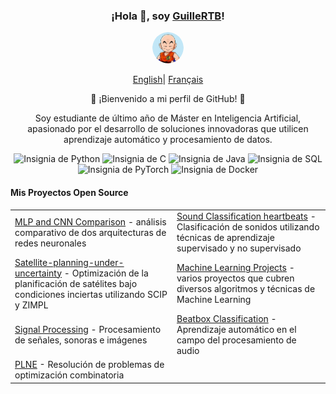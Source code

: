 <div align="center">
    <h3>¡Hola 👋, soy <a href="https://github.com/GuilleRTB">GuilleRTB</a>!</h3>
    <p align="center">
        <img src="https://github.com/GuilleRTB/GuilleRTB/blob/main/image/profil-modified.png" width="50" height="50" style="border-radius: 50%;" alt="My Profile Picture"/>    </p>
    <p align="center">
        <a href="https://github.com/GuilleRTB/GuilleRTB/blob/main/README.md"><span>English</span></a>|
        <a href="https://github.com/GuilleRTB/GuilleRTB/blob/main/README_FR.md"><span>Français</span></a>
    </p>
    <p>🌟 ¡Bienvenido a mi perfil de GitHub! 🌟
    </p>
    <p>Soy estudiante de último año de Máster en Inteligencia Artificial, apasionado por el desarrollo de soluciones innovadoras que utilicen aprendizaje automático y procesamiento de datos.</p>
    <!-- Añadir los badges -->
    <p align="center">
        <img src="https://img.shields.io/badge/Python-3776AB?style=for-the-badge&logo=python&logoColor=white" alt="Insignia de Python"/>
        <img src="https://img.shields.io/badge/C-00599C?style=for-the-badge&logo=c&logoColor=white" alt="Insignia de C"/>
        <img src="https://img.shields.io/badge/Java-007396?style=for-the-badge&logo=java&logoColor=white" alt="Insignia de Java"/>
        <img src="https://img.shields.io/badge/SQL-4479A1?style=for-the-badge&logo=postgresql&logoColor=white" alt="Insignia de SQL"/>
        <img src="https://img.shields.io/badge/PyTorch-EE4C2C?style=for-the-badge&logo=pytorch&logoColor=white" alt="Insignia de PyTorch"/>
        <img src="https://img.shields.io/badge/Docker-2496ED?style=for-the-badge&logo=docker&logoColor=white" alt="Insignia de Docker"/>
    </p>
    <h4 align="left">Mis Proyectos Open Source</h4>
    <table align="center">
        <tr>
            <td><a href="https://github.com/GuilleRTB/Computer-vision-Comparison-of-MLP-and-CNN">MLP and CNN Comparison</a> - análisis comparativo de dos arquitecturas de redes neuronales</td>
            <td><a href="https://github.com/GuilleRTB/Classification-de-son-Apprentissage-Automatique">Sound Classification heartbeats</a> - Clasificación de sonidos utilizando técnicas de aprendizaje supervisado y no supervisado</td>
        </tr>
        <tr>
            <td><a href="https://github.com/paul-sabatier-research-projects/Satellite-planning-under-uncertainty">Satellite-planning-under-uncertainty</a> - Optimización de la planificación de satélites bajo condiciones inciertas utilizando SCIP y ZIMPL</td>
            <td><a href="https://github.com/GuilleRTB/Machine-Learning">Machine Learning Projects</a> - varios proyectos que cubren diversos algoritmos y técnicas de Machine Learning</td>
        </tr>
        <tr>
            <td><a href="https://github.com/GuilleRTB/Traitement-Signal-Son-et-Image">Signal Processing</a> - Procesamiento de señales, sonoras e imágenes</td>
        <td><a href="https://github.com/GuilleRTB/Sound-Classification-Beatbox">Beatbox Classification</a> - Aprendizaje automático en el campo del procesamiento de audio</td>
        </tr>
        <tr>
            <td><a href="https://github.com/GuilleRTB/PLNE">PLNE</a> - Resolución de problemas de optimización combinatoria</td>
        </tr>
    </table>
</div>

